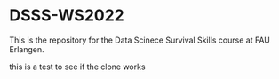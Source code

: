 # DSSS-WS2022
This is the repository for the Data Scinece Survival Skills course at FAU Erlangen.

this is a test to see if the clone works
